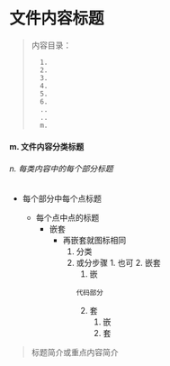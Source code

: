 <!--
 * @Date: 2024-06-06
 * @LastEditors: GoKo-Son626
 * @LastEditTime: 2024-06-07
 * @FilePath: \STM32_Study\Markdown模板.md
 * @Description: 该模板为所有笔记的模板
-->
# 文件内容标题
> 内容目录：
> 
>       1. 
>       2. 
>       3. 
>       4. 
>       5. 
>       6. 
>       ..
>       ..
>       m.
#### m. 文件内容分类标题

###### n. 每类内容中的每个部分标题

- 每个部分中每个点标题

   - 每个点中点的标题
     - 嵌套
       - 再嵌套就图标相同
            1. 分类
            2. 或分步骤
              1. 也可
              2. 嵌套
                 1. 嵌
                ```
                代码部分
                ```
                 2. 套
                    1. 嵌
                    2. 套

> 标题简介或重点内容简介
